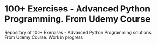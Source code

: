 # 100+ Exercises - Advanced Python Programming. From Udemy Course
Repository of 100+ Exercises - Advanced Python Programming solutions. From Udemy Course. Work in progress 

